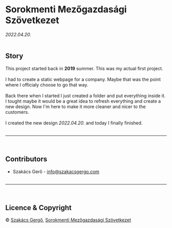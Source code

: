 # Sorokmenti Mezőgazdasági Szövetkezet
_2022.04.20._
<br /><br />

## Story
This project started back in **2019** summer. This was my actual first project. <br /><br />
I had to create a static webpage for a company. Maybe that was the point where I officialy choose to go that way.<br /><br />
Back there when I started I just created a folder and put everything inside it.
I tought maybe it would be a great idea to refresh everything and create a new design. 
Now I'm here to make it more cleaner and nicer to the customers. 
<br /><br />
I created the new design _2022.04.20._ and today I finally finished.
<br /><br />

---
<br />

## Contributors

- Szakács Gerő - <info@szakacsgergo.com>
<br /><br />

---

<br />

## Licence & Copyright

© [Szakács Gergő](https://szakacsgergo.com/), [Sorokmenti Mezőgazdasági Szövetkezet](http://www.sorkiszovetkezet.hu/)
